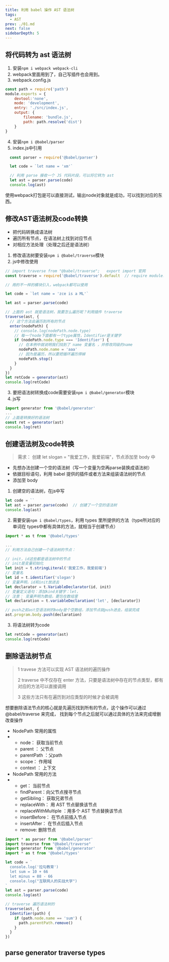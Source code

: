 ```yaml
---
title: 利用 babel 操作 AST 语法树
tags: 
  - AST
prev: ./01.md
next: false
sidebarDepth: 5
---
```

## 将代码转为 ast 语法树
1. 安装`npm i webpack webpack-cli `
2. webpack里面用到了，自己写插件也会用到。
3. webpack.config.js

```js
const path = require('path')
module.exports = {
    devtool:'none',
    mode: 'development',
    entry: './src/index.js',
    output: {
        filename: 'bundle.js',
        path: path.resolve('dist')
    }
}
```
4. 安装`npm i @babel/parser `
5. index.js中引用

```javascript
  const parser = require('@babel/parser')

  let code = `let name = 'xm'`

  // 利用 parse 接收一个 JS 代码片段，可以将它转为 ast 
  let ast = parser.parse(code)
  console.log(ast)
```
使用webpack打包是可以直接测试，输出node对象就是成功，可以找到对应的东西。


## 修改AST语法树及code转换
- 把代码转换成语法树
- 遍历所有节点，在语法树上找到对应节点
- 对相应方法处理（处理之后还是语法树）

1. 修改语法树要安装`npm i @babel/traverse`模块
2. js中修改使用

```js
// import traverse from "@babel/traverse";   export import 官网
const traverse = require('@babel/traverse').default  // require module.exports 可以解构

// 用的不一样的模块引入，webpack都可以使用

let code = `let name = 'zce is a ML'`

let ast = parser.parse(code)

// 上面的 ast 就是语法树，我要怎么遍历呢？利用插件 traverse 
traverse(ast, {
  // 这个方法会遍历到所有的节点
  enter(nodePath) {  
    // console.log(nodePath.node.type)
    // 每一个node下面都有一个type属性，Identifier是关键字
    if (nodePath.node.type === 'Identifier') {
      // 在本例中就说明我们找到了 name 变量名 ，并修改同级的name
      nodePath.node.name = 'aaa'
      // 因为是遍历，所以要把循环遍历停掉
      nodePath.stop()
    }
  }
})
let retCode = generator(ast)
console.log(retCode)
```

3. 要把语法树转换成code需要安装`npm i @babel/generator`模块
4. js写

```js
import generator from '@babel/generator'
...
// 上面是转换好的语法树
const ret = generator(ast)
console.log(ret)
```

## 创建语法树及code转换

> 需求： 创建 let slogan = "我爱工作，我爱前端"，节点添加至 body 中

- 先想办法创建一个空的语法树（写一个变量为空再parse装换成语法树） 
- 依据目标语句，利用 babel 提供的插件或者方法来组装语法树的节点 
- 添加至 body

1. 创建空的语法树，在js中写

```js
let code = ``
let ast = parser.parse(code)  // 创建了一个空的语法树
console.log(ast)
```
2. 需要安装`npm i @babel/types`，利用 types 里所提供的方法（type所对应的单词在 types中都有具体的方法，就相当于创建节点）

```js
import * as t from '@babel/types'

...
// 利用方法自己创建一个语法树的节点：

// init，id这些都是语法树中的节点
// init是变量初始化
let init = t.stringLiteral('我爱工作，我爱前端')
// 变量名
let id = t.identifier('slogan')
// 变量声明，id和init放进去
let declarator = t.VariableDeclarator(id, init)
// 变量定义语句：添加kind关键字：let，
// 注意： 变量声明为数组，要包在数组里
let declaration = t.variableDeclaration('let', [declarator])

// push之前ast空语法树的body是个空数组，添加节点就push进去，组装完成
ast.program.body.push(declaration)
```

3. 将语法树转为code

```js
let retCode = generator(ast)
console.log(retCode)

```

## 删除语法树节点

> 1 travese 方法可以实现 AST 语法树的遍历操作
>
> 2 traverse 中不仅存在 enter 方法，只要是语法树中存在的节点类型，都有对应的方法可以直接调用
>
> 3 这些方法只有在遍历到对应类型的时候才会被调用

想要删除语法节点的核心就是先遍历找到所有的节点，这个操作可以通过 @babel/traverse 来完成， 找到每个节点之后就可以通过具体的方法来完成增删改查操作

- NodePath 常用的属性
- - node： 获取当前节点
  - parent ： 父节点
  - parentPath ：父path
  - scope：  作用域
  - context ： 上下文
- NodePath 常用的方法
- - get： 当前节点
  - findParent：向父节点搜寻节点
  - getSibling： 获取兄弟节点
  - replaceWith： 用 AST 节点替换该节点
  - replaceWithMultiple ：用多个 AST 节点替换该节点
  - insertBefore： 在节点前插入节点
  - insertAfter： 在节点后插入节点
  - remove: 删除节点 

```js
import * as parser from '@babel/parser'
import traverse from "@babel/traverse"
import generator from '@babel/generator'
import * as t from '@babel/types'

let code = `
  console.log('拉勾教育')
  let sum = 10 + 66 
  let minus = 88 - 66
  console.log("互联网人的实战大学")
`
let ast = parser.parse(code)
console.log(ast)

// traverse 遍历语法树的
traverse(ast, {
  Identifier(path) {
    if (path.node.name == 'sum') {
      path.parentPath.remove()
    }
  }
})
```

## parse generator traverse types